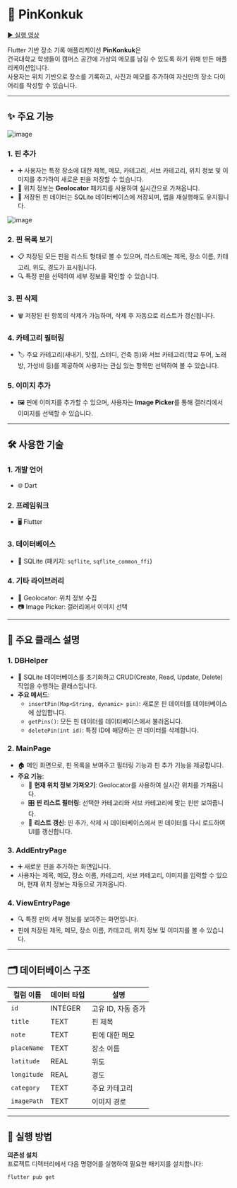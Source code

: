 # 📍 PinKonkuk

[▶ 실행 영상](https://youtu.be/rcUROVCI6xY?feature=shared)

Flutter 기반 장소 기록 애플리케이션 **PinKonkuk**은  
건국대학교 학생들이 캠퍼스 공간에 가상의 메모를 남길 수 있도록 하기 위해 만든 애플리케이션입니다.  
사용자는 위치 기반으로 장소를 기록하고, 사진과 메모를 추가하여 자신만의 장소 다이어리를 작성할 수 있습니다.

---

## ✨ 주요 기능

![image](https://github.com/user-attachments/assets/2c58e47c-4969-4530-bc44-0ae4f521546c)

### 1. **핀 추가**
- ➕ 사용자는 특정 장소에 대한 제목, 메모, 카테고리, 서브 카테고리, 위치 정보 및 이미지를 추가하여 새로운 핀을 저장할 수 있습니다.
- 📍 위치 정보는 **Geolocator** 패키지를 사용하여 실시간으로 가져옵니다.
- 💾 저장된 핀 데이터는 SQLite 데이터베이스에 저장되며, 앱을 재실행해도 유지됩니다.

![image](https://github.com/user-attachments/assets/82a233e5-a374-409b-bab7-803a419268fc)

### 2. **핀 목록 보기**
- 📋 저장된 모든 핀을 리스트 형태로 볼 수 있으며, 리스트에는 제목, 장소 이름, 카테고리, 위도, 경도가 표시됩니다.
- 🔍 특정 핀을 선택하여 세부 정보를 확인할 수 있습니다.

### 3. **핀 삭제**
- 🗑️ 저장된 핀 항목의 삭제가 가능하며, 삭제 후 자동으로 리스트가 갱신됩니다.

### 4. **카테고리 필터링**
- 🏷️ 주요 카테고리(새내기, 맛집, 스터디, 건축 등)와 서브 카테고리(학교 투어, 노래방, 가성비 등)를 제공하여 사용자는 관심 있는 항목만 선택하여 볼 수 있습니다.

### 5. **이미지 추가**
- 🖼️ 핀에 이미지를 추가할 수 있으며, 사용자는 **Image Picker**를 통해 갤러리에서 이미지를 선택할 수 있습니다.

---

## 🛠️ 사용한 기술

### 1. **개발 언어**
- 🌐 Dart

### 2. **프레임워크**
- 🖥️ Flutter

### 3. **데이터베이스**
- 📂 SQLite (패키지: `sqflite`, `sqflite_common_ffi`)

### 4. **기타 라이브러리**
- 📡 Geolocator: 위치 정보 수집
- 📷 Image Picker: 갤러리에서 이미지 선택

---

## 🧩 주요 클래스 설명

### 1. **DBHelper**
- 🏦 SQLite 데이터베이스를 초기화하고 CRUD(Create, Read, Update, Delete) 작업을 수행하는 클래스입니다.
- **주요 메서드**:
  - `insertPin(Map<String, dynamic> pin)`: 새로운 핀 데이터를 데이터베이스에 삽입합니다.
  - `getPins()`: 모든 핀 데이터를 데이터베이스에서 불러옵니다.
  - `deletePin(int id)`: 특정 ID에 해당하는 핀 데이터를 삭제합니다.

### 2. **MainPage**
- 🏠 메인 화면으로, 핀 목록을 보여주고 필터링 기능과 핀 추가 기능을 제공합니다.
- **주요 기능**:
  - 📍 **현재 위치 정보 가져오기**: Geolocator를 사용하여 실시간 위치를 가져옵니다.
  - 🎛️ **핀 리스트 필터링**: 선택한 카테고리와 서브 카테고리에 맞는 핀만 보여줍니다.
  - 🔄 **리스트 갱신**: 핀 추가, 삭제 시 데이터베이스에서 핀 데이터를 다시 로드하여 UI를 갱신합니다.

### 3. **AddEntryPage**
- ➕ 새로운 핀을 추가하는 화면입니다.
- 사용자는 제목, 메모, 장소 이름, 카테고리, 서브 카테고리, 이미지를 입력할 수 있으며, 현재 위치 정보는 자동으로 가져옵니다.

### 4. **ViewEntryPage**
- 🔍 특정 핀의 세부 정보를 보여주는 화면입니다.
- 핀에 저장된 제목, 메모, 장소 이름, 카테고리, 위치 정보 및 이미지를 볼 수 있습니다.

---

## 🗂️ 데이터베이스 구조

| 컬럼 이름   | 데이터 타입 | 설명                |
|-------------|-------------|---------------------|
| `id`        | INTEGER     | 고유 ID, 자동 증가  |
| `title`     | TEXT        | 핀 제목             |
| `note`      | TEXT        | 핀에 대한 메모      |
| `placeName` | TEXT        | 장소 이름           |
| `latitude`  | REAL        | 위도                |
| `longitude` | REAL        | 경도                |
| `category`  | TEXT        | 주요 카테고리       |
| `imagePath` | TEXT        | 이미지 경로         |

---

## 🚀 실행 방법

 **의존성 설치**  
   프로젝트 디렉터리에서 다음 명령어를 실행하여 필요한 패키지를 설치합니다:
   ```bash
   flutter pub get

